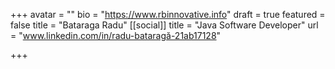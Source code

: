 +++
avatar = ""
bio = "https://www.rbinnovative.info"
draft = true
featured = false
title = "Bataraga Radu"
[[social]]
title = "Java Software Developer"
url = "www.linkedin.com/in/radu-bataragă-21ab17128"

+++

